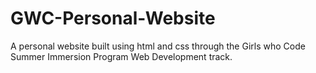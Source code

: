 # GWC-Personal-Website
A personal website built using html and css through the Girls who Code Summer Immersion Program Web Development track.
